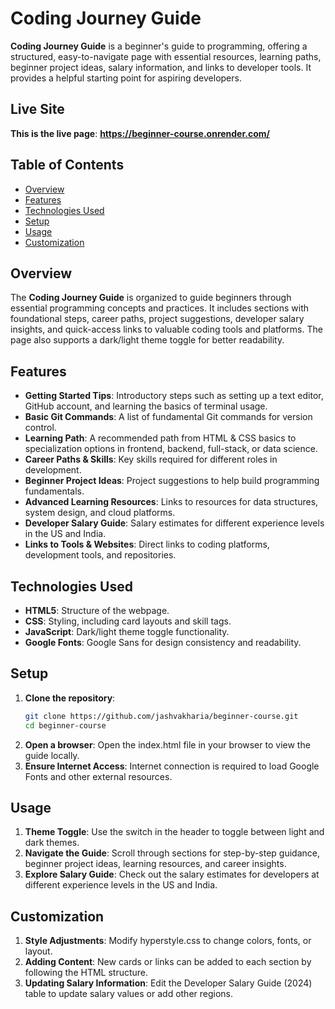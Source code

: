 # Coding Journey Guide

**Coding Journey Guide** is a beginner's guide to programming, offering a structured, easy-to-navigate page with essential resources, learning paths, beginner project ideas, salary information, and links to developer tools. It provides a helpful starting point for aspiring developers.

## Live Site

**This is the live page**: **https://beginner-course.onrender.com/**

## Table of Contents

- [Overview](#overview)
- [Features](#features)
- [Technologies Used](#technologies-used)
- [Setup](#setup)
- [Usage](#usage)
- [Customization](#customization)

## Overview

The **Coding Journey Guide** is organized to guide beginners through essential programming concepts and practices. It includes sections with foundational steps, career paths, project suggestions, developer salary insights, and quick-access links to valuable coding tools and platforms. The page also supports a dark/light theme toggle for better readability.

## Features

- **Getting Started Tips**: Introductory steps such as setting up a text editor, GitHub account, and learning the basics of terminal usage.
- **Basic Git Commands**: A list of fundamental Git commands for version control.
- **Learning Path**: A recommended path from HTML & CSS basics to specialization options in frontend, backend, full-stack, or data science.
- **Career Paths & Skills**: Key skills required for different roles in development.
- **Beginner Project Ideas**: Project suggestions to help build programming fundamentals.
- **Advanced Learning Resources**: Links to resources for data structures, system design, and cloud platforms.
- **Developer Salary Guide**: Salary estimates for different experience levels in the US and India.
- **Links to Tools & Websites**: Direct links to coding platforms, development tools, and repositories.

## Technologies Used

- **HTML5**: Structure of the webpage.
- **CSS**: Styling, including card layouts and skill tags.
- **JavaScript**: Dark/light theme toggle functionality.
- **Google Fonts**: Google Sans for design consistency and readability.

## Setup

1. **Clone the repository**:
   ```bash
   git clone https://github.com/jashvakharia/beginner-course.git
   cd beginner-course
   ```
2. **Open a browser**: Open the index.html file in your browser to view the guide locally.
3. **Ensure Internet Access**: Internet connection is required to load Google Fonts and other external resources.

## Usage

1. **Theme Toggle**: Use the switch in the header to toggle between light and dark themes.
2. **Navigate the Guide**: Scroll through sections for step-by-step guidance, beginner project ideas, learning resources, and career insights.
3. **Explore Salary Guide**: Check out the salary estimates for developers at different experience levels in the US and India.

## Customization

1. **Style Adjustments**: Modify hyperstyle.css to change colors, fonts, or layout.
2. **Adding Content**: New cards or links can be added to each section by following the HTML structure.
3. **Updating Salary Information**: Edit the Developer Salary Guide (2024) table to update salary values or add other regions.
